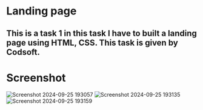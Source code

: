 # Landing page
## This is a task 1 in this task I have to built a landing page using HTML, CSS. This task is given by Codsoft.
# Screenshot
![Screenshot 2024-09-25 193057](https://github.com/user-attachments/assets/7c2a497f-e8cd-4e58-a360-2e4dfcbbc080)
![Screenshot 2024-09-25 193135](https://github.com/user-attachments/assets/e09a7e40-904c-40b0-9194-cda6310c418e)
![Screenshot 2024-09-25 193159](https://github.com/user-attachments/assets/3ccb63c5-ad30-4692-b41d-9f17e1cae1b8)
